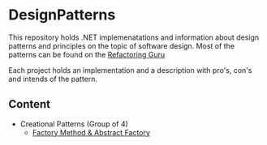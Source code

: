 # DesignPatterns

This repository holds .NET implemenatations and information about design patterns and principles on the topic of software design.
Most of the patterns can be found on the [Refactoring Guru](https://refactoring.guru/design-patterns/catalog)

Each project holds an implementation and a description with pro's, con's and intends of the pattern.

## Content
- Creational Patterns (Group of 4)
  - [Factory Method & Abstract Factory](https://github.com/Pioda/DesignPatterns/tree/main/DesignPatterns/FactoryMethod)
